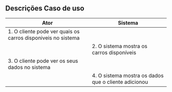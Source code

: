 ## Descrições Caso de uso

|   Ator    | Sistema                                            |
| --------- | ------------------------------------------------------------ |
| 1. O cliente pode ver quais os carros disponiveis no sistema |  |
| | 2. O sistema mostra os carros disponíveis|
| 3. O cliente pode ver os seus dados no sistema| |
| | 4. O sistema mostra os dados que o cliente adicionou|
